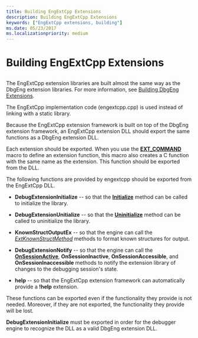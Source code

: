 ```yaml
---
title: Building EngExtCpp Extensions
description: Building EngExtCpp Extensions
keywords: ["EngExtCpp extensions, building"]
ms.date: 05/23/2017
ms.localizationpriority: medium
---
```


# Building EngExtCpp Extensions


## <span id="ddk_building_dbgeng_extensions_dbx"></span><span id="DDK_BUILDING_DBGENG_EXTENSIONS_DBX"></span>


The EngExtCpp extension libraries are built almost the same way as the DbgEng extension libraries. For more information, see [Building DbgEng Extensions](building-dbgeng-extensions.md).

The EngExtCpp implementation code (engextcpp.cpp) is used instead of linking with a static library.

Because the EngExtCpp extension framework is built on top of the DbgEng extension framework, an EngExtCpp extension DLL should export the same functions as a DbgEng extension DLL.

Each extension should be exported. When you use the [**EXT\_COMMAND**](/windows-hardware/drivers/ddi/engextcpp/nf-engextcpp-ext_command) macro to define an extension function, this macro also creates a C function with the same name as the extension. This function should be exported from the DLL.

The following functions are provided by engextcpp should be exported from the EngExtCpp DLL.

-   **DebugExtensionInitialize** -- so that the [**Initialize**](/previous-versions/windows/hardware/previsioning-framework/ff550945(v=vs.85)) method can be called to initialize the library.

-   **DebugExtensionUnitialize** -- so that the [**Uninitialize**](/previous-versions/windows/hardware/previsioning-framework/ff558961(v=vs.85)) method can be called to uninitialize the library.

-   **KnownStructOutputEx** -- so that the engine can call the [*ExtKnownStructMethod*](/previous-versions/windows/hardware/previsioning-framework/ff543989(v=vs.85)) methods to format known structures for output.

-   **DebugExtensionNotify** -- so that the engine can call the [**OnSessionActive**](/previous-versions/windows/hardware/previsioning-framework/ff552312(v=vs.85)), **OnSessionInactive**, **OnSessionAccessible**, and **OnSessionInaccessible** methods to notify the extension library of changes to the debugging session's state.

-   **help** -- so that the EngExtCpp extension framework can automatically provide a **!help** extension.

These functions can be exported even if the functionality they provide is not needed. Moreover, if they are not exported, the functionality they provide will be lost.

**DebugExtensionInitialize** must be exported in order for the debugger engine to recognize the DLL as a valid DbgEng extension DLL.

 

